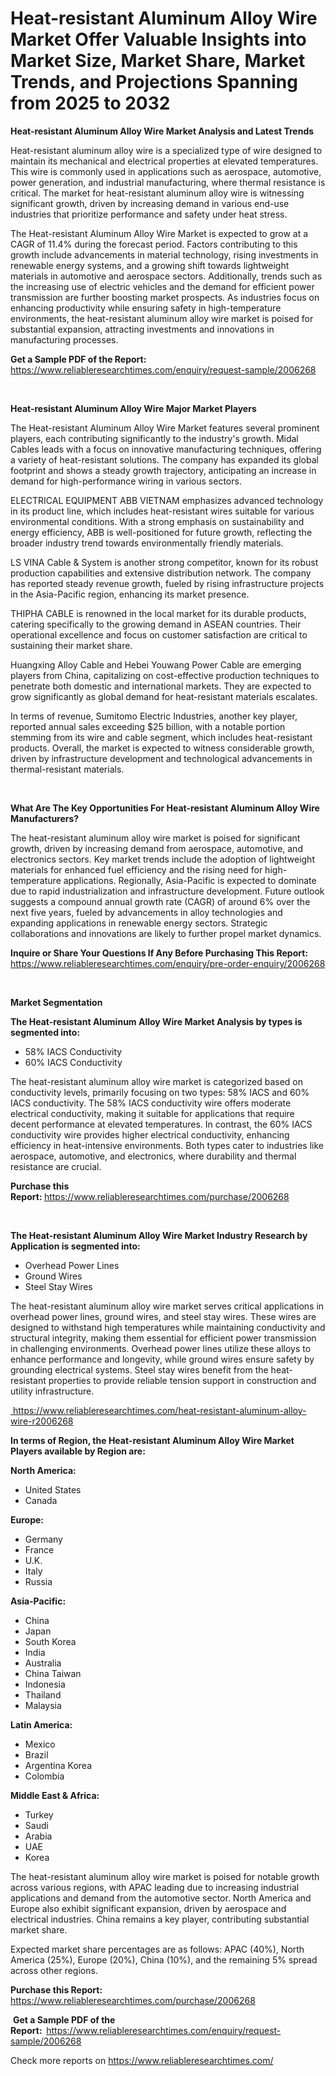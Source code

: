 <p><h1>Heat-resistant Aluminum Alloy Wire Market Offer Valuable Insights into Market Size, Market Share, Market Trends, and Projections Spanning from 2025 to 2032</h1></p><p><strong>Heat-resistant Aluminum Alloy Wire Market Analysis and Latest Trends</strong></p>
<p><p>Heat-resistant aluminum alloy wire is a specialized type of wire designed to maintain its mechanical and electrical properties at elevated temperatures. This wire is commonly used in applications such as aerospace, automotive, power generation, and industrial manufacturing, where thermal resistance is critical. The market for heat-resistant aluminum alloy wire is witnessing significant growth, driven by increasing demand in various end-use industries that prioritize performance and safety under heat stress.</p><p>The Heat-resistant Aluminum Alloy Wire Market is expected to grow at a CAGR of 11.4% during the forecast period. Factors contributing to this growth include advancements in material technology, rising investments in renewable energy systems, and a growing shift towards lightweight materials in automotive and aerospace sectors. Additionally, trends such as the increasing use of electric vehicles and the demand for efficient power transmission are further boosting market prospects. As industries focus on enhancing productivity while ensuring safety in high-temperature environments, the heat-resistant aluminum alloy wire market is poised for substantial expansion, attracting investments and innovations in manufacturing processes.</p></p>
<p><strong>Get a Sample PDF of the Report:&nbsp;</strong> <a href="https://www.reliableresearchtimes.com/enquiry/request-sample/2006268?utm_campaign=2006&utm_medium=2&utm_source=Github&utm_content=ia&utm_term=14022025&utm_id=heat-resistant-aluminum-alloy-wire">https://www.reliableresearchtimes.com/enquiry/request-sample/2006268</a></p>
<p>&nbsp;</p>
<p><strong>Heat-resistant Aluminum Alloy Wire Major Market Players</strong></p>
<p><p>The Heat-resistant Aluminum Alloy Wire Market features several prominent players, each contributing significantly to the industry's growth. Midal Cables leads with a focus on innovative manufacturing techniques, offering a variety of heat-resistant solutions. The company has expanded its global footprint and shows a steady growth trajectory, anticipating an increase in demand for high-performance wiring in various sectors.</p><p>ELECTRICAL EQUIPMENT ABB VIETNAM emphasizes advanced technology in its product line, which includes heat-resistant wires suitable for various environmental conditions. With a strong emphasis on sustainability and energy efficiency, ABB is well-positioned for future growth, reflecting the broader industry trend towards environmentally friendly materials.</p><p>LS VINA Cable & System is another strong competitor, known for its robust production capabilities and extensive distribution network. The company has reported steady revenue growth, fueled by rising infrastructure projects in the Asia-Pacific region, enhancing its market presence.</p><p>THIPHA CABLE is renowned in the local market for its durable products, catering specifically to the growing demand in ASEAN countries. Their operational excellence and focus on customer satisfaction are critical to sustaining their market share.</p><p>Huangxing Alloy Cable and Hebei Youwang Power Cable are emerging players from China, capitalizing on cost-effective production techniques to penetrate both domestic and international markets. They are expected to grow significantly as global demand for heat-resistant materials escalates.</p><p>In terms of revenue, Sumitomo Electric Industries, another key player, reported annual sales exceeding $25 billion, with a notable portion stemming from its wire and cable segment, which includes heat-resistant products. Overall, the market is expected to witness considerable growth, driven by infrastructure development and technological advancements in thermal-resistant materials.</p></p>
<p>&nbsp;</p>
<p><strong>What Are The Key Opportunities For Heat-resistant Aluminum Alloy Wire Manufacturers?</strong></p>
<p><p>The heat-resistant aluminum alloy wire market is poised for significant growth, driven by increasing demand from aerospace, automotive, and electronics sectors. Key market trends include the adoption of lightweight materials for enhanced fuel efficiency and the rising need for high-temperature applications. Regionally, Asia-Pacific is expected to dominate due to rapid industrialization and infrastructure development. Future outlook suggests a compound annual growth rate (CAGR) of around 6% over the next five years, fueled by advancements in alloy technologies and expanding applications in renewable energy sectors. Strategic collaborations and innovations are likely to further propel market dynamics.</p></p>
<p><strong>Inquire or Share Your Questions If Any Before Purchasing This Report:</strong> <a href="https://www.reliableresearchtimes.com/enquiry/pre-order-enquiry/2006268?utm_campaign=2006&utm_medium=2&utm_source=Github&utm_content=ia&utm_term=14022025&utm_id=heat-resistant-aluminum-alloy-wire">https://www.reliableresearchtimes.com/enquiry/pre-order-enquiry/2006268</a></p>
<p>&nbsp;</p>
<p><strong>Market Segmentation</strong></p>
<p><strong>The Heat-resistant Aluminum Alloy Wire Market Analysis by types is segmented into:</strong></p>
<p><ul><li>58% IACS Conductivity</li><li>60% IACS Conductivity</li></ul></p>
<p><p>The heat-resistant aluminum alloy wire market is categorized based on conductivity levels, primarily focusing on two types: 58% IACS and 60% IACS conductivity. The 58% IACS conductivity wire offers moderate electrical conductivity, making it suitable for applications that require decent performance at elevated temperatures. In contrast, the 60% IACS conductivity wire provides higher electrical conductivity, enhancing efficiency in heat-intensive environments. Both types cater to industries like aerospace, automotive, and electronics, where durability and thermal resistance are crucial.</p></p>
<p><strong>Purchase this Report:&nbsp;</strong><a href="https://www.reliableresearchtimes.com/purchase/2006268?utm_campaign=2006&utm_medium=2&utm_source=Github&utm_content=ia&utm_term=14022025&utm_id=heat-resistant-aluminum-alloy-wire">https://www.reliableresearchtimes.com/purchase/2006268</a></p>
<p>&nbsp;</p>
<p><strong>The Heat-resistant Aluminum Alloy Wire Market Industry Research by Application is segmented into:</strong></p>
<p><ul><li>Overhead Power Lines</li><li>Ground Wires</li><li>Steel Stay Wires</li></ul></p>
<p><p>The heat-resistant aluminum alloy wire market serves critical applications in overhead power lines, ground wires, and steel stay wires. These wires are designed to withstand high temperatures while maintaining conductivity and structural integrity, making them essential for efficient power transmission in challenging environments. Overhead power lines utilize these alloys to enhance performance and longevity, while ground wires ensure safety by grounding electrical systems. Steel stay wires benefit from the heat-resistant properties to provide reliable tension support in construction and utility infrastructure.</p></p>
<p><a href="https://www.reliableresearchtimes.com/heat-resistant-aluminum-alloy-wire-r2006268?utm_campaign=2006&utm_medium=2&utm_source=Github&utm_content=ia&utm_term=14022025&utm_id=heat-resistant-aluminum-alloy-wire">&nbsp;https://www.reliableresearchtimes.com/heat-resistant-aluminum-alloy-wire-r2006268</a></p>
<p><strong>In terms of Region, the Heat-resistant Aluminum Alloy Wire Market Players available by Region are:</strong></p>
<p>
    <p> <strong> North America: </strong>
        <ul>
            <li>United States</li>
            <li>Canada</li>
        </ul>
        </p> 
    <p> <strong> Europe: </strong>
        <ul>
            <li>Germany</li>
            <li>France</li>
            <li>U.K.</li>
            <li>Italy</li>
            <li>Russia</li>
        </ul>
        </p> 
    <p> <strong> Asia-Pacific: </strong>
        <ul>
            <li>China</li>
            <li>Japan</li>
            <li>South Korea</li>
            <li>India</li>
            <li>Australia</li>
            <li>China Taiwan</li>
            <li>Indonesia</li>
            <li>Thailand</li>
            <li>Malaysia</li>
        </ul>
        </p> 
    <p> <strong> Latin America: </strong>
        <ul>
            <li>Mexico</li>
            <li>Brazil</li>
            <li>Argentina Korea</li>
            <li>Colombia</li>
        </ul>
        </p> 
    <p> <strong> Middle East & Africa: </strong>
        <ul>
            <li>Turkey</li>
            <li>Saudi</li>
            <li>Arabia</li>
            <li>UAE</li>
            <li>Korea</li>
        </ul>
    </p>
    </p>
<p><p>The heat-resistant aluminum alloy wire market is poised for notable growth across various regions, with APAC leading due to increasing industrial applications and demand from the automotive sector. North America and Europe also exhibit significant expansion, driven by aerospace and electrical industries. China remains a key player, contributing substantial market share. </p><p>Expected market share percentages are as follows: APAC (40%), North America (25%), Europe (20%), China (10%), and the remaining 5% spread across other regions.</p></p>
<p><strong>Purchase this Report: </strong><a href="https://www.reliableresearchtimes.com/purchase/2006268?utm_campaign=2006&utm_medium=2&utm_source=Github&utm_content=ia&utm_term=14022025&utm_id=heat-resistant-aluminum-alloy-wire">https://www.reliableresearchtimes.com/purchase/2006268</a></p>
<p>&nbsp;<strong>Get a Sample PDF of the Report:&nbsp;&nbsp;</strong><a href="https://www.reliableresearchtimes.com/enquiry/request-sample/2006268?utm_campaign=2006&utm_medium=2&utm_source=Github&utm_content=ia&utm_term=14022025&utm_id=heat-resistant-aluminum-alloy-wire">https://www.reliableresearchtimes.com/enquiry/request-sample/2006268</a></p>
<p><strong></strong></p>
<p>Check more reports on <a href="https://www.reliableresearchtimes.com/?utm_campaign=2006&utm_medium=2&utm_source=Github&utm_content=ia&utm_term=14022025&utm_id=heat-resistant-aluminum-alloy-wire">https://www.reliableresearchtimes.com/</a></p>